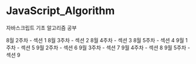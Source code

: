# JavaScript_Algorithm
자바스크립트 기초 알고리즘 공부

8월 2주차 - 섹션 1
8월 3주차 - 섹션 2
8월 4주차 - 섹션 3
8월 5주차 - 섹션 4
9월 1주차 - 섹션 5
9월 2주차 - 섹션 6
9월 3주차 - 섹션 7
9월 4주차 - 섹션 8
9월 5주차 - 섹션 9
